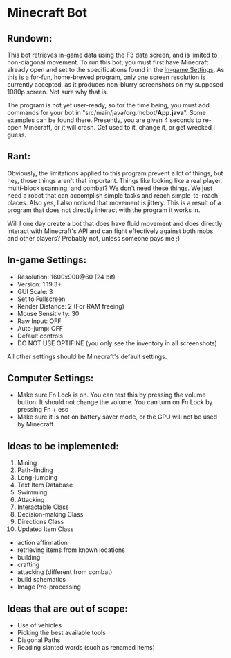 # Minecraft Bot
## Rundown:
This bot retrieves in-game data using the F3 data screen, and is limited to 
non-diagonal movement. To run this bot, you must first have Minecraft already
open and set to the specifications found in the [In-game Settings](#in-game-settings-).
As this is a for-fun, home-brewed program, only one screen resolution is currently
accepted, as it produces non-blurry screenshots on my supposed 1080p screen. Not sure
why that is.

The program is not yet user-ready, so for the time being, you must add commands for
your bot in "src/main/java/org.mcbot/**App.java**". Some examples can be found there.
Presently, you are given 4 seconds to re-open Minecraft, or it will crash. Get used to it,
change it, or get wrecked I guess.

## Rant:
Obviously, the limitations applied to this program prevent a lot of things, but hey,
those things aren't that important. Things like looking like a real player, multi-block
scanning, and combat? We don't need these things. We just need a robot that can
accomplish simple tasks and reach simple-to-reach places. Also yes, I also noticed that
movement is jittery. This is a result of a program that does not directly interact with
the program it works in.

Will I one day create a bot that does have fluid movement and does directly interact
with Minecraft's API and can fight effectively against both mobs and other players?
Probably not, unless someone pays me ;)

## In-game Settings:
- Resolution: 1600x900@60 (24 bit)
- Version: 1.19.3+
- GUI Scale: 3
- Set to Fullscreen
- Render Distance: 2 (For RAM freeing)
- Mouse Sensitivity: 30
- Raw Input: OFF
- Auto-jump: OFF
- Default controls
- DO NOT USE OPTIFINE (you only see the inventory in all screenshots)

All other settings should be Minecraft's default settings.
## Computer Settings:
- Make sure Fn Lock is on. You can test this by pressing the volume button.
It should not change the volume. You can turn on Fn Lock by pressing Fn + esc
- Make sure it is not on battery saver mode, or the GPU will not be used by
Minecraft.
## Ideas to be implemented:
1. Mining
2. Path-finding
3. Long-jumping
4. Text Item Database
4. Swimming
5. Attacking
6. Interactable Class
7. Decision-making Class
8. Directions Class
9. Updated Item Class
- action affirmation
- retrieving items from known locations
- building
- crafting
- attacking (different from combat)
- build schematics
- Image Pre-processing
## Ideas that are out of scope:
- Use of vehicles
- Picking the best available tools
- Diagonal Paths
- Reading slanted words (such as renamed items)